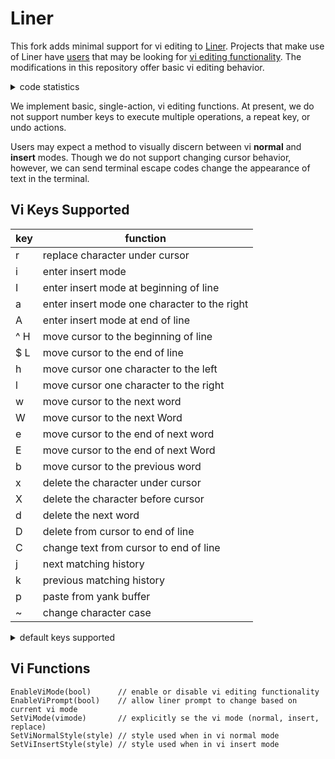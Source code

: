 # Liner

This fork adds minimal support for vi editing to
[Liner](https://github.com/peterh/liner). Projects that make use of Liner have
[users](https://github.com/open-policy-agent/opa/issues/1503) that may be
looking for [vi editing functionality](https://github.com/go-delve/delve/issues/3384). The modifications
in this repository offer basic vi editing behavior.

<details>
    <summary>code statistics</summary>

```
===============================================================================
 Language            Files        Lines         Code     Comments       Blanks
===============================================================================
 Go                     17         3211         2666          272          273
 Markdown                1           87            0           75           12
===============================================================================
 Total                  18         3298         2666          347          285
===============================================================================
```

</details>

We implement basic, single-action, vi editing functions. At present, we do not
support number keys to execute multiple operations, a repeat key, or undo actions.

Users may expect a method to visually discern between vi **normal** and **insert** modes.
Though we do not support changing cursor behavior, however, we can send terminal escape
codes change the appearance of text in the terminal.

## Vi Keys Supported

| key | function                                     |
|-----|----------------------------------------------|
| r   | replace character under cursor               |
| i   | enter insert mode                            |
| I   | enter insert mode at beginning of line       |
| a   | enter insert mode one character to the right |
| A   | enter insert mode at end of line             |
| ^ H | move cursor to the beginning of line         |
| $ L | move cursor to the end of line               |
| h   | move cursor one character to the left        |
| l   | move cursor one character to the right       |
| w   | move cursor to the next word                 |
| W   | move cursor to the next Word                 |
| e   | move cursor to the end of next word          |
| E   | move cursor to the end of next Word          |
| b   | move cursor to the previous word             |
| x   | delete the character under cursor            |
| X   | delete the character before cursor           |
| d   | delete the next word                         |
| D   | delete from cursor to end of line            |
| C   | change text from cursor to end of line       |
| j   | next matching history                        |
| k   | previous matching history                    |
| p   | paste from yank buffer                       |
| ~   | change character case                        |


<details>
    <summary>default keys supported</summary>

| key                    | function                                                     |
| ---------------------- | ------                                                       |
| Ctrl-A, Home           | move cursor to the beginning of line                         |
| Ctrl-E, End            | move cursor to the end of line                               |
| Ctrl-B, Left           | move cursor one character to the left                        |
| Ctrl-F, Right          | move cursor one character to the right                       |
| Ctrl-Left, Alt-B       | move cursor to the previous word                             |
| Ctrl-Right, Alt-F      | move cursor to the next word                                 |
| Ctrl-D, Del            | delete character under cursor if line is not empty           |
| Ctrl-D                 | end of file/exit if line is empty                            |
| Ctrl-C                 | abort input                                                  |
| Ctrl-L                 | clear screen                                                 |
| Ctrl-T                 | transpose previous character with current character          |
| Ctrl-H, BackSpace      | delete character before cursor                               |
| Ctrl-W, Alt-BackSpace  | delete word leading up to cursor                             |
| Alt-D                  | delete word following cursor                                 |
| Ctrl-K                 | delete from cursor to end of line                            |
| Ctrl-U                 | delete from start of line to cursor                          |
| Ctrl-P, Up             | previous match from history                                  |
| Ctrl-N, Down           | next match from history                                      |
| Ctrl-R                 | reverse search history (Ctrl-S forward, Ctrl-G cancel)       |
| Ctrl-Y                 | paste from yank buffer (Alt-Y to paste next yank instead)    |
| Tab                    | next completion                                              |
| Shift-Tab              | (after Tab) previous completion                              |

</details>

## Vi Functions

```
EnableViMode(bool)      // enable or disable vi editing functionality
EnableViPrompt(bool)    // allow liner prompt to change based on current vi mode
SetViMode(vimode)       // explicitly se the vi mode (normal, insert, replace)
SetViNormalStyle(style) // style used when in vi normal mode
SetViInsertStyle(style) // style used when in vi insert mode
```
